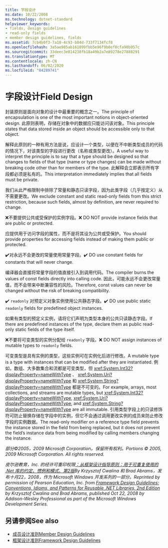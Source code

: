 ```yaml
---
title: 字段设计
ms.date: 10/22/2008
ms.technology: dotnet-standard
helpviewer_keywords:
- fields, design guidelines
- read-only fields
- member design guidelines, fields
ms.assetid: 7cb4b0f3-7a10-4c93-b84d-733f7134fcf8
ms.openlocfilehash: 3a5ae985ab161899fbb5e96f9b0ef0cfa90b957c
ms.sourcegitcommit: 33deec3e814238fb18a49b2a7e89278e27888291
ms.translationtype: MT
ms.contentlocale: zh-CN
ms.lasthandoff: 06/02/2020
ms.locfileid: "84289741"
---
```

# <a name="field-design"></a><span data-ttu-id="117da-102">字段设计</span><span class="sxs-lookup"><span data-stu-id="117da-102">Field Design</span></span>
<span data-ttu-id="117da-103">封装原则是面向对象的设计中最重要的概念之一。</span><span class="sxs-lookup"><span data-stu-id="117da-103">The principle of encapsulation is one of the most important notions in object-oriented design.</span></span> <span data-ttu-id="117da-104">此原则表明，存储在对象中的数据应只能访问该对象。</span><span class="sxs-lookup"><span data-stu-id="117da-104">This principle states that data stored inside an object should be accessible only to that object.</span></span>

 <span data-ttu-id="117da-105">解释此原则的一种有用方法是说，应设计一个类型，以便在不中断类型成员的代码的情况下，对该类型的字段进行更改（名称或类型更改）。</span><span class="sxs-lookup"><span data-stu-id="117da-105">A useful way to interpret the principle is to say that a type should be designed so that changes to fields of that type (name or type changes) can be made without breaking code other than for members of the type.</span></span> <span data-ttu-id="117da-106">此解释会立即表示所有字段都必须是私有的。</span><span class="sxs-lookup"><span data-stu-id="117da-106">This interpretation immediately implies that all fields must be private.</span></span>

 <span data-ttu-id="117da-107">我们从此严格限制中排除了常量和静态只读字段，因为此类字段（几乎按定义）从不需要更改。</span><span class="sxs-lookup"><span data-stu-id="117da-107">We exclude constant and static read-only fields from this strict restriction, because such fields, almost by definition, are never required to change.</span></span>

 <span data-ttu-id="117da-108">❌不要提供公共或受保护的实例字段。</span><span class="sxs-lookup"><span data-stu-id="117da-108">❌ DO NOT provide instance fields that are public or protected.</span></span>

 <span data-ttu-id="117da-109">应提供用于访问字段的属性，而不是将其设为公共或受保护。</span><span class="sxs-lookup"><span data-stu-id="117da-109">You should provide properties for accessing fields instead of making them public or protected.</span></span>

 <span data-ttu-id="117da-110">✔️对永远不会更改的常量使用常量字段。</span><span class="sxs-lookup"><span data-stu-id="117da-110">✔️ DO use constant fields for constants that will never change.</span></span>

 <span data-ttu-id="117da-111">编译器会直接将常量字段的值直接引入到调用代码。</span><span class="sxs-lookup"><span data-stu-id="117da-111">The compiler burns the values of const fields directly into calling code.</span></span> <span data-ttu-id="117da-112">因此，可能永远不会更改常量值，而不会带来中断兼容性的风险。</span><span class="sxs-lookup"><span data-stu-id="117da-112">Therefore, const values can never be changed without the risk of breaking compatibility.</span></span>

 <span data-ttu-id="117da-113">✔️ `readonly` 对预定义对象实例使用公共静态字段。</span><span class="sxs-lookup"><span data-stu-id="117da-113">✔️ DO use public static `readonly` fields for predefined object instances.</span></span>

 <span data-ttu-id="117da-114">如果有类型的预定义实例，请将它们声明为类型本身的公共只读静态字段。</span><span class="sxs-lookup"><span data-stu-id="117da-114">If there are predefined instances of the type, declare them as public read-only static fields of the type itself.</span></span>

 <span data-ttu-id="117da-115">❌不要将可变类型的实例分配给 `readonly` 字段。</span><span class="sxs-lookup"><span data-stu-id="117da-115">❌ DO NOT assign instances of mutable types to `readonly` fields.</span></span>

 <span data-ttu-id="117da-116">可变类型是具有实例的类型，这些实例可在实例化后进行修改。</span><span class="sxs-lookup"><span data-stu-id="117da-116">A mutable type is a type with instances that can be modified after they are instantiated.</span></span> <span data-ttu-id="117da-117">例如，数组、大多数集合和流都是可变类型，但 <xref:System.Int32?displayProperty=nameWithType> 、 <xref:System.Uri?displayProperty=nameWithType> 和 <xref:System.String?displayProperty=nameWithType> 都是不可变的。</span><span class="sxs-lookup"><span data-stu-id="117da-117">For example, arrays, most collections, and streams are mutable types, but <xref:System.Int32?displayProperty=nameWithType>, <xref:System.Uri?displayProperty=nameWithType>, and <xref:System.String?displayProperty=nameWithType> are all immutable.</span></span> <span data-ttu-id="117da-118">引用类型字段上的只读修饰符可防止替换存储在字段中的实例，但它不会通过调用更改实例的成员来防止修改字段的实例数据。</span><span class="sxs-lookup"><span data-stu-id="117da-118">The read-only modifier on a reference type field prevents the instance stored in the field from being replaced, but it does not prevent the field’s instance data from being modified by calling members changing the instance.</span></span>

 <span data-ttu-id="117da-119">*部分©2005，2009 Microsoft Corporation。保留所有权利。*</span><span class="sxs-lookup"><span data-stu-id="117da-119">*Portions © 2005, 2009 Microsoft Corporation. All rights reserved.*</span></span>

 <span data-ttu-id="117da-120">*皮尔逊教育，Inc. 的经许可重印权限[：从框架设计指导原则：用于可重复使用的 .Net 库的约定、惯例和模式、第2版](https://www.informit.com/store/framework-design-guidelines-conventions-idioms-and-9780321545619)By Krzysztof Cwalina 和 Brad Abrams，发布十月22，2008，作为 Microsoft Windows 开发系列的一部分。*</span><span class="sxs-lookup"><span data-stu-id="117da-120">*Reprinted by permission of Pearson Education, Inc. from [Framework Design Guidelines: Conventions, Idioms, and Patterns for Reusable .NET Libraries, 2nd Edition](https://www.informit.com/store/framework-design-guidelines-conventions-idioms-and-9780321545619) by Krzysztof Cwalina and Brad Abrams, published Oct 22, 2008 by Addison-Wesley Professional as part of the Microsoft Windows Development Series.*</span></span>

## <a name="see-also"></a><span data-ttu-id="117da-121">另请参阅</span><span class="sxs-lookup"><span data-stu-id="117da-121">See also</span></span>

- [<span data-ttu-id="117da-122">成员设计准则</span><span class="sxs-lookup"><span data-stu-id="117da-122">Member Design Guidelines</span></span>](member.md)
- [<span data-ttu-id="117da-123">框架设计准则</span><span class="sxs-lookup"><span data-stu-id="117da-123">Framework Design Guidelines</span></span>](index.md)
